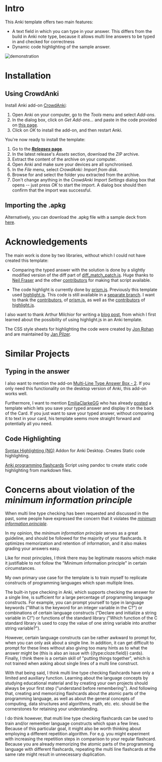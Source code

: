 # Intro
This Anki template offers two main features:
- A text field in which you can type in your answer. This differs from the build in Anki note type, because it allows multi line answers to be typed in and checked for correctness  
- Dynamic code highlighting of the sample answer.

![demonstration](https://github.com/ValentinSchwind/Multi-Line-Typing-Anki-Template/assets/68036918/65841d34-831e-4282-8210-cab7d8e95d4d)

# Installation
## Using CrowdAnki
Install Anki add-on [CrowdAnki](https://github.com/Stvad/CrowdAnki):

1. Open Anki on your computer, go to the _Tools_ menu and select _Add-ons_.
2. In the dialog box, click on _Get Add-ons..._ and paste in the code provided on [this page](https://ankiweb.net/shared/info/1788670778).
3. Click on _OK_ to install the add-on, and then restart Anki.

You're now ready to install the template:

1. Go to the **[_Releases_ page](https://github.com/ValentinSchwind/Multi-Line-Typing-Anki-Template/releases)**.
2. In the latest release's _Assets_ section, download the ZIP archive.
3. Extract the content of the archive on your computer.
4. Open Anki and make sure your devices are all synchronised.
5. In the _File_ menu, select _CrowdAnki: Import from disk_.
6. Browse for and select the folder you extracted from the archive.
7. Don't change anything in the _CrowdAnki Import Settings_ dialog box that opens -- just press _OK_ to start the import. A dialog box should then confirm that the import was successful.

## Importing the .apkg
Alternatively, you can download the .apkg file with a sample deck from [here](https://ankiweb.net/shared/info/934037994).

# Acknowledgements
The main work is done by two libraries, without which I could not have created this template:

- Comparing the typed answer with the solution is done by a slightly modified version of the diff part of [diff_match_patch.js](https://github.com/google/diff-match-patch/blob/master/javascript/diff_match_patch.js).
Huge thanks to [Neil Fraser](https://github.com/google/diff-match-patch/commits?author=NeilFraser) and the other [contributors](https://github.com/google/diff-match-patch/graphs/contributors) for making that script available.

- The code highlight is currently done by [prism.js](https://prismjs.com/). Previously this template used [highlight.js](https://highlightjs.org/). This code is still available in a [separate branch](https://github.com/ValentinSchwind/Multi-Line-Typing-Anki-Template/tree/highlight-js-version). I want to thank the [contributors](https://github.com/PrismJS/prism/graphs/contributors), of [prism.js](https://prismjs.com/), as well as the [contributors](https://github.com/highlightjs/highlight.js/graphs/contributors) of [highlight.js](https://highlightjs.org/).

I also want to thank Arthur Milchior for writing a [blog post](http://www.milchior.fr/blog_en/index.php/post/2022/03/22/Syntax-coloring-of-code-in-Anki), from which I first learned about the possibility of using highlight.js in an Anki template.

The CSS style sheets for highlighting the code were created by [Jon Rohan](https://github.com/jonrohan) and are maintained by [Jan Pilzer](https://github.com/Hirse).

# Similar Projects
## Typing in the answer
I also want to mention the add-on [Multi-Line Type Answer Box - 2](https://ankiweb.net/shared/info/1018107736). If you only need this functionality on the desktop version of Anki, this add-on works well.

Furthermore, I want to mention [EmiliaClarkeGG](https://www.reddit.com/user/EmiliaClarkeGG/) who has already [posted](https://www.reddit.com/r/Anki/comments/15b11nq/solved_multiline_input_fields_in_Anki_without_an/) a template which lets you save your typed answer and display it on the back of the Card. If you just want to save your typed answer, without comparing it to text in your card, his template seems more straight forward and potentially all you need.

## Code Highlighting
[Syntax Highlighting (NG)](https://ankiweb.net/shared/info/566351439)
Addon for Anki Desktop. Creates Static code highlighting.
    
[Anki programming flashcards](https://github.com/badlydrawnrob/anki)
Script using pandoc to create static code highlighting from markdown files.

# Concerns about violation of the _minimum information principle_
When multi line type checking has been requested and discussed in the past, some people have expressed the concern that it violates the [_minimum information principle_](https://www.supermemo.com/en/blog/twenty-rules-of-formulating-knowledge).

In my opinion, the _minimum information principle_ serves as a great guideline, and should be followed for the majority of your flashcards. It optimizes memorization and retention of information, and it also makes grading your answers easy.

Like for most principles, I think there may be legitimate reasons which make it justifiable to not follow the "Minimum information principle" in certain circumstances.

My own primary use case for the template is to train myself to replicate constructs of programming languages which span multiple lines.

The built-in type checking in Anki, which supports checking the answer for a single line, is sufficient for a large percentage of programming language constructs. For example, you can prompt yourself to type in language keywords ("What is the keyword for an integer variable in the C?") or combinations of certain language constructs ("Declare and initialize a string variable in C!") or functions of the standard library ("Which function of the C standard library is used to copy the value of one string variable into another string variable?").

However, certain language constructs can be rather awkward to prompt for, when you can only ask about a single line. In addition, it can get difficult to prompt for these lines without also giving too many hints as to what the answer might be (this is also an issue with {{type:cloze:field}} cards).
Finally, I think there is a certain skill of "putting things together", which is not trained when asking about single lines of a multi line construct.

With that being said, I think multi line type checking flashcards have only a limited and auxiliary function. Learning about the language concepts by studying educational material and by creating your own projects should always be your first step ("understand before remembering"). And following that, creating and memorizing flashcards about the atomic parts of the programming language, as well as about the general concepts of computing, data structures and algorithms, math, etc. etc. should be the cornerstones for retaining your understanding.

I do think however, that multi line type checking flashcards can be used to train and/or remember language constructs which span a few lines. Because of this particular goal, it might also be worth thinking about employing a different repetition algorithm. For e.g. you might experiment with increasing the repetition steps in comparison to your regular flashcard. Because you are already memorizing the atomic parts of the programming language with different flashcards, repeating the multi line flashcards at the same rate might result in unnecessary duplication.
